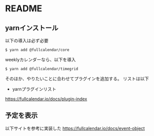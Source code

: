 # README
## yarnインストール


以下の導入は必ず必要

```
$ yarn add @fullcalendar/core
```

weeklyカレンダーなら、以下を導入
```
$ yarn add @fullcalendar/timegrid
```

そのほか、やりたいことに合わせてプラグインを追加する。
リストは以下

- yarnプラグインリスト

https://fullcalendar.io/docs/plugin-index

## 予定を表示
以下サイトを参考に実装した
https://fullcalendar.io/docs/event-object
